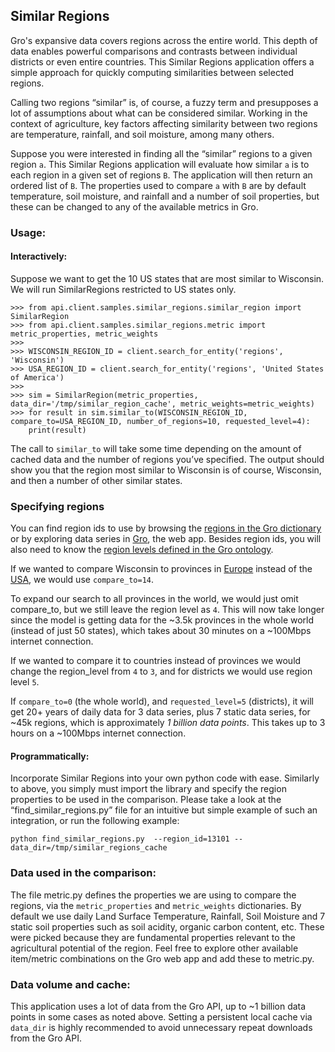 ## Similar Regions

Gro's expansive data covers regions across the entire world. This depth of data enables powerful comparisons and contrasts between individual districts or even entire countries. This Similar Regions application offers a simple approach for quickly computing similarities between selected regions.

Calling two regions “similar” is, of course, a fuzzy term and presupposes a lot of assumptions about what can be considered similar. Working in the context of agriculture, key factors affecting similarity between two regions are temperature, rainfall, and soil moisture, among many others.

Suppose you were interested in finding all the “similar” regions to a given region `a`. This Similar Regions application will evaluate how similar `a` is to each region in a given set of regions `B`. The application will then return an ordered list of `B`. The properties used to compare `a` with `B` are by default temperature, soil moisture, and rainfall and a number of soil properties, but these can be changed to any of the available metrics in Gro.

### Usage:

#### Interactively:

Suppose we want to get the 10 US states that are most similar to Wisconsin.  We will run SimilarRegions restricted to US states only.

```
>>> from api.client.samples.similar_regions.similar_region import SimilarRegion
>>> from api.client.samples.similar_regions.metric import metric_properties, metric_weights
>>>
>>> WISCONSIN_REGION_ID = client.search_for_entity('regions', 'Wisconsin')
>>> USA_REGION_ID = client.search_for_entity('regions', 'United States of America')
>>>
>>> sim = SimilarRegion(metric_properties, data_dir='/tmp/similar_region_cache', metric_weights=metric_weights)
>>> for result in sim.similar_to(WISCONSIN_REGION_ID, compare_to=USA_REGION_ID, number_of_regions=10, requested_level=4):
	print(result)
```

The call to `similar_to` will take some time depending on the amount of cached data and the number of regions you’ve specified. The output should show you that the region most similar to Wisconsin is of course, Wisconsin, and then a number of other similar states.

### Specifying regions

You can find region ids to use by browsing the [regions in the Gro dictionary](https://app.gro-intelligence.com/dictionary/regions/0) or by exploring data series in [Gro](https://app.gro-intelligence.com/dictionary/regions/14), the web app.  Besides region ids, you will also need to know the [region levels defined in the Gro ontology](https://developers.gro-intelligence.com/gro-ontology.html#special-properties-for-regions).

If we wanted to compare Wisconsin to provinces in [Europe](https://app.gro-intelligence.com/dictionary/regions/14) instead of the [USA](https://app.gro-intelligence.com/dictionary/regions/1215), we would use `compare_to=14`.

To expand our search to all provinces in the world, we would just omit compare_to, but we still leave the region level as `4`.  This will now take longer since the model is getting data for the ~3.5k provinces in the whole world (instead of just 50 states), which takes about 30 minutes on a ~100Mbps  internet connection.

If we wanted to compare it to countries instead of provinces we would change the region_level from `4` to `3`, and for  districts we would use region level `5`.

If `compare_to=0` (the whole world), and `requested_level=5` (districts), it will get 20+ years of daily data for 3 data series, plus 7 static data series, for ~45k regions, which is approximately *1 billion data points*. This takes up to 3 hours on a ~100Mbps internet connection.


#### Programmatically:

Incorporate Similar Regions into your own python code with ease. Similarly to above, you simply must import the library and specify the region properties to be used in the comparison. Please take a look at the “find_similar_regions.py” file for an intuitive but simple example of such an integration, or run the following example:

`python find_similar_regions.py  --region_id=13101 --data_dir=/tmp/similar_regions_cache`

### Data used in the comparison:

The file metric.py defines the properties we are using to compare the regions, via the `metric_properties` and `metric_weights` dictionaries. By default we use daily Land Surface Temperature, Rainfall, Soil Moisture and 7 static soil properties  such as soil acidity, organic carbon content, etc. These were picked because they are fundamental properties relevant to the agricultural potential of the region. Feel free to explore other available item/metric combinations on the Gro web app and add these to metric.py.

### Data volume and cache:

This application uses a lot of data from the Gro API, up to ~1 billion data points in some cases as noted above. Setting a persistent local cache via `data_dir` is highly recommended to avoid unnecessary repeat downloads from the Gro API.